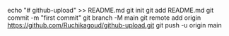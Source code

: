 echo "# github-upload" >> README.md
git init
git add README.md
git commit -m "first commit"
git branch -M main
git remote add origin https://github.com/Ruchikagoud/github-upload.git
git push -u origin main
